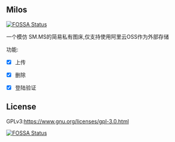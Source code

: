 ## Milos
[![FOSSA Status](https://app.fossa.io/api/projects/git%2Bgithub.com%2Fcoolrc136%2FMilos.svg?type=shield)](https://app.fossa.io/projects/git%2Bgithub.com%2Fcoolrc136%2FMilos?ref=badge_shield)


一个模仿 SM.MS的简易私有图床,仅支持使用阿里云OSS作为外部存储

功能:

- [x] 上传

- [x] 删除

- [x] 登陆验证

## License
GPLv3:<https://www.gnu.org/licenses/gpl-3.0.html>



[![FOSSA Status](https://app.fossa.io/api/projects/git%2Bgithub.com%2Fcoolrc136%2FMilos.svg?type=large)](https://app.fossa.io/projects/git%2Bgithub.com%2Fcoolrc136%2FMilos?ref=badge_large)